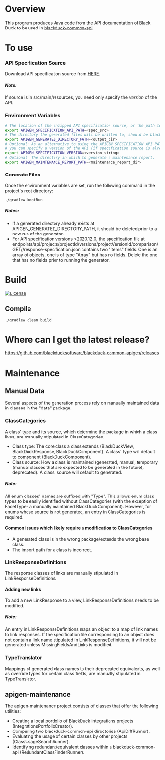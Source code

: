 # Overview
This program produces Java code from the API documentation of Black Duck to be used in [blackduck-common-api](https://github.com/blackducksoftware/blackduck-common-api)

# To use

### API Specification Source
Download API specification source from [HERE](https://artifactory.internal.synopsys.com/ui/repos/tree/General/bds-hub%2Fcom%2Fblackducksoftware%2Fhub%2Fapi-specification).
##### Note: 
If source is in src/main/resources, you need only specify the _version_ of the API.

### Environment Variables
```bash
# The location of the unzipped API specification source, or the path to the API spec zip
export APIGEN_SPECIFICATION_API_PATH=<spec_src>
# The directory the generated files will be written to, should be blackduck-common-api/.../generated
export APIGEN_GENERATED_DIRECTORY_PATH=<output_dir>
# Optional: As an alternative to using the APIGEN_SPECIFICATION_API_PATH variable, 
# you can specify a version of the API (if specification source is already in src/main/resources).
export APIGEN_SPECIFICATION_VERSION=<version_string>
# Optional: The directory in which to generate a maintenance report.
export APIGEN_MAINTENANCE_REPORT_PATH=<maintenance_report_dir>
```

### Generate Files
Once the environment variables are set, run the following command in the project's root directory: 
```bash
./gradlew bootRun
```
##### Notes:
* If a generated directory already exists at APIGEN_GENERATED_DIRECTORY_PATH, it should be deleted prior to a new run of the generator.
* For API specification versions <2020.12.0, the specification file at endpoints/api/projects/projectId/versions/projectVersionId/comparison/GET/<latest media type>/response-specification.json contains two "items" fields.  One is an array of objects, one is of type "Array" but has no fields.  Delete the one that has no fields prior to running the generator.

# Build

[![License](https://img.shields.io/badge/License-Apache%202.0-blue.svg)](https://opensource.org/licenses/Apache-2.0)

## Compile 
```
./gradlew clean build
```

# Where can I get the latest release?

https://github.com/blackducksoftware/blackduck-common-apigen/releases

# Maintenance

## Manual Data
Several aspects of the generation process rely on manually maintained data in classes in the "data" package.

### ClassCategories
A class' type and its source, which determine the package in which a class lives, are manually stipulated in ClassCategories.
* Class type: The core class a class extends (BlackDuckView, BlackDuckResponse, BlackDuckComponent).  A class' type will default to component (BlackDuckComponent).
* Class source: How a class is maintained (generated, manual, temporary (manual classes that are expected to be generated in the future), deprecated).  A class' source will default to generated.
##### Note: 
All enum classes' names are suffixed with "Type".  This allows enum class types to be easily identified without ClassCategories (with the exception of FacetType- a manually maintained BlackDuckComponent).  However, for enums whose source is not generated, an entry in ClassCategories is required.

#### Common issues which likely require a modification to ClassCategories
* A generated class is in the wrong package/extends the wrong base class.
* The import path for a class is incorrect.

### LinkResponseDefinitions
The response classes of links are manually stipulated in LinkResponseDefinitions.

#### Adding new links
To add a new LinkResponse to a view, LinkResponseDefinitions needs to be modified.  
##### Note: 
An entry in LinkResponseDefinitions maps an object to a map of link names to link responses.  If the specification file corresponding to an object does not contain a link name stipulated in LinkResponseDefinitions, it will not be generated unless MissingFieldsAndLinks is modified. 

### TypeTranslator
Mappings of generated class names to their deprecated equivalents, as well as override types for certain class fields, are manually stipulated in TypeTranslator.

## apigen-maintenance
The apigen-maintenance project consists of classes that offer the following utilities:
* Creating a local portfolio of BlackDuck integrations projects (IntegrationsPortfolioCreator).
* Comparing two blackduck-common-api directories (ApiDiffRunner).
* Evaluating the usage of certain classes by other projects (ClassUsageSearchRunner).
* Identifying redundant/equivalent classes within a blackduck-common-api (RedundantClassFinderRunner).